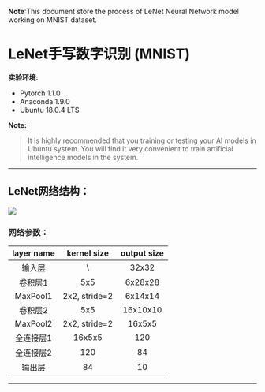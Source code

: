 **Note**:This document store the process of LeNet Neural Network model working on MNIST dataset.

# LeNet手写数字识别 (MNIST)

**实验环境:**  
* Pytorch 1.1.0 
* Anaconda 1.9.0
* Ubuntu 18.0.4 LTS

**Note:**  
> It is highly recommended that you training or testing your AI models in Ubuntu system. You will find it very convenient to train artificial intelligence models in the system.

-----

## LeNet网络结构：

![](https://img-blog.csdn.net/20180426101343001?watermark/2/text/Ly9ibG9nLmNzZG4ubmV0L3N1bnFpYW5kZTg4/font/5a6L5L2T/fontsize/400/fill/I0JBQkFCMA==/dissolve/70/gravity/SouthEast)

### 网络参数：


|layer name|kernel size|output size|
|:-------------:|:-------------:|:-------------:|
|     输入层   |	\  | 32x32 |
| 卷积层1	| 5x5 | 	6x28x28 |
| MaxPool1	| 2x2, stride=2	 | 6x14x14|
| 卷积层2 |	5x5 |	16x10x10 |
| MaxPool2  |	2x2, stride=2 |	16x5x5| 
| 全连接层1 |	16x5x5 |	120 |
| 全连接层2 |	120 |	84 |
| 输出层 |	84 |	10 |

--------------------- 